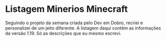 # Listagem Minerios Minecraft

Seguindo o projeto da semana criada pelo Dev em Dobro, recriei e personalizei de um jeito diferente.
A listagem daqui contém as informações da versão 1.19. Só as descrições que eu mesmo escrevi.
